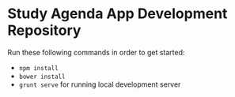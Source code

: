 # Study Agenda App Development Repository
Run these following commands in order to get started:

* ``` npm install ```
* ``` bower install ```
* ``` grunt serve ``` for running local development server
